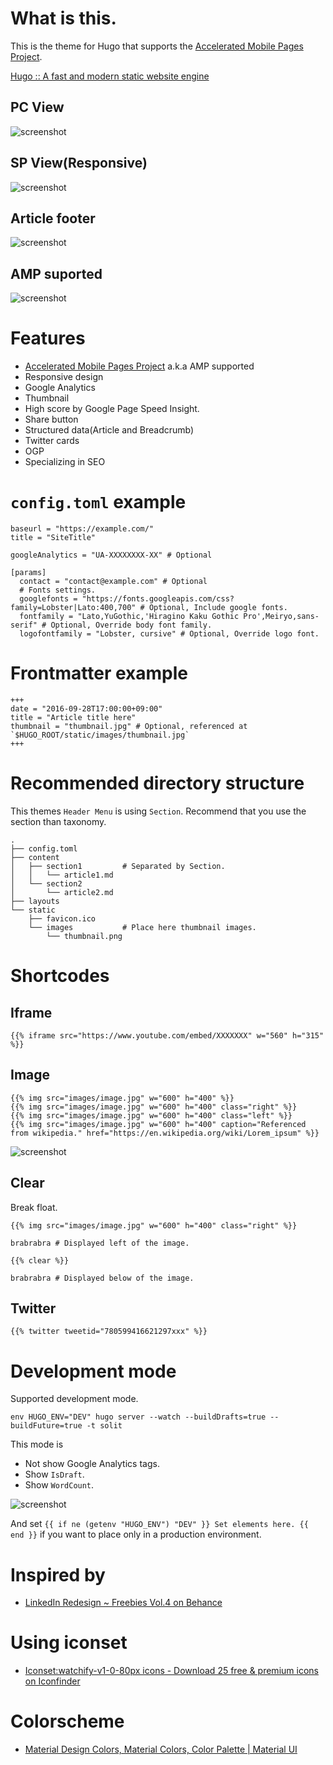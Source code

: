 # What is this.

This is the theme for Hugo that supports the [Accelerated Mobile Pages Project](https://www.ampproject.org/).

[Hugo :: A fast and modern static website engine](https://gohugo.io/)

## PC View

![screenshot](https://raw.githubusercontent.com/dim0627/hugo_theme_solit/master/images/screenshot.png)

## SP View(Responsive)

![screenshot](https://raw.githubusercontent.com/dim0627/hugo_theme_solit/master/images/responsive.png)

## Article footer

![screenshot](https://raw.githubusercontent.com/dim0627/hugo_theme_solit/master/images/taxonomy.png)

## AMP suported

![screenshot](https://raw.githubusercontent.com/dim0627/hugo_theme_solit/master/images/amp-valid.png)

# Features

* [Accelerated Mobile Pages Project](https://www.ampproject.org/) a.k.a AMP supported
* Responsive design
* Google Analytics
* Thumbnail
* High score by Google Page Speed Insight.
* Share button
* Structured data(Article and Breadcrumb)
* Twitter cards
* OGP
* Specializing in SEO

# `config.toml` example

```
baseurl = "https://example.com/"
title = "SiteTitle"

googleAnalytics = "UA-XXXXXXXX-XX" # Optional

[params]
  contact = "contact@example.com" # Optional
  # Fonts settings.
  googlefonts = "https://fonts.googleapis.com/css?family=Lobster|Lato:400,700" # Optional, Include google fonts.
  fontfamily = "Lato,YuGothic,'Hiragino Kaku Gothic Pro',Meiryo,sans-serif" # Optional, Override body font family.
  logofontfamily = "Lobster, cursive" # Optional, Override logo font.
```

# Frontmatter example

```
+++
date = "2016-09-28T17:00:00+09:00"
title = "Article title here"
thumbnail = "thumbnail.jpg" # Optional, referenced at `$HUGO_ROOT/static/images/thumbnail.jpg`
+++
```

# Recommended directory structure

This themes `Header Menu` is using `Section`.
Recommend that you use the section than taxonomy.

```
.
├── config.toml
├── content
│   ├── section1         # Separated by Section.
│   │   └── article1.md
│   └── section2
│       └── article2.md
├── layouts
└── static
    ├── favicon.ico
    └── images           # Place here thumbnail images.
        └── thumbnail.png
```

# Shortcodes

## Iframe

```
{{% iframe src="https://www.youtube.com/embed/XXXXXXX" w="560" h="315" %}}
```

## Image

```
{{% img src="images/image.jpg" w="600" h="400" %}}
{{% img src="images/image.jpg" w="600" h="400" class="right" %}}
{{% img src="images/image.jpg" w="600" h="400" class="left" %}}
{{% img src="images/image.jpg" w="600" h="400" caption="Referenced from wikipedia." href="https://en.wikipedia.org/wiki/Lorem_ipsum" %}}
```

![screenshot](https://raw.githubusercontent.com/dim0627/hugo_theme_solit/master/images/include-images.png)

## Clear

Break float.

```
{{% img src="images/image.jpg" w="600" h="400" class="right" %}}

brabrabra # Displayed left of the image.

{{% clear %}}

brabrabra # Displayed below of the image.
```

## Twitter

```
{{% twitter tweetid="780599416621297xxx" %}}
```

# Development mode

Supported development mode.

```
env HUGO_ENV="DEV" hugo server --watch --buildDrafts=true --buildFuture=true -t solit
```

This mode is

* Not show Google Analytics tags.
* Show `IsDraft`.
* Show `WordCount`.

![screenshot](https://raw.githubusercontent.com/dim0627/hugo_theme_solit/master/images/development-mode.png)

And set `{{ if ne (getenv "HUGO_ENV") "DEV" }} Set elements here. {{ end }}` if you want to place only in a production environment.

# Inspired by

* [LinkedIn Redesign ~ Freebies Vol\.4 on Behance](https://www.behance.net/gallery/42205705/LinkedIn-Redesign-Freebies-Vol4)

# Using iconset

* [Iconset:watchify\-v1\-0\-80px icons \- Download 25 free & premium icons on Iconfinder](https://www.iconfinder.com/iconsets/watchify-v1-0-80px)

# Colorscheme

* [Material Design Colors, Material Colors, Color Palette \| Material UI](https://www.materialui.co/colors)

